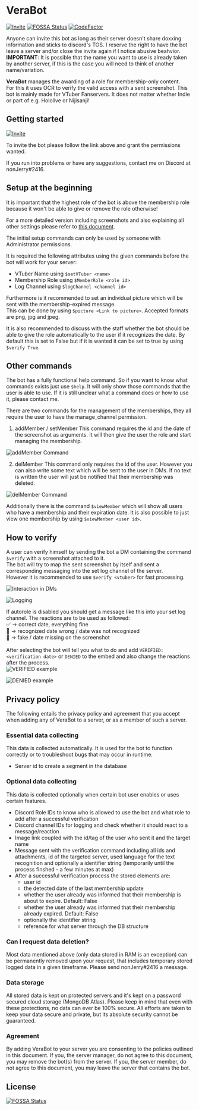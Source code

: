 # VeraBot

[![Invite](https://img.shields.io/badge/Invite%20Link-%40VeraBot-brightgreen)](https://discord.com/api/oauth2/authorize?client_id=844020223913099285&permissions=268823616&scope=bot%20applications.commands)
[![FOSSA Status](https://app.fossa.com/api/projects/git%2Bgithub.com%2FnonJerry%2FVeraBot.svg?type=shield)](https://app.fossa.com/projects/git%2Bgithub.com%2FnonJerry%2FVeraBot?ref=badge_shield)
[![CodeFactor](https://www.codefactor.io/repository/github/nonjerry/verabot/badge)](https://www.codefactor.io/repository/github/nonjerry/verabot)
<br>

Anyone can invite this bot as long as their server doesn't share doxxing information and sticks to discord's TOS. I reserve the right to have the bot leave a server and/or close the invite again if I notice abusive beahvior.<br>
**IMPORTANT**: It is possible that the name you want to use is already taken by another server, if this is the case you will need to think of another name/variation.<br>


**VeraBot** manages the awarding of a role for membership-only content. <br>
For this it uses OCR to verify the valid access with a sent screenshot.
This bot is mainly made for VTuber Fanservers. It does not matter whether Indie or part of e.g. Hololive or Nijisanji!

## Getting started

[![Invite](https://img.shields.io/badge/Invite%20Link-%40VeraBot-brightgreen)](https://discord.com/api/oauth2/authorize?client_id=844020223913099285&permissions=268823616&scope=bot%20applications.commands)

To invite the bot please follow the link above and grant the permissions wanted.

If you run into problems or have any suggestions, contact me on Discord at nonJerry#2416.

## Setup at the beginning

It is important that the highest role of the bot is above the membership role because it won't be able to give or remove the role otherwise! <br>

For a more detailed version including screenshots and also explaining all other settings please refer to [this document](settings.md). <br>

The initial setup commands can only be used by someone with Administrator permissions. <br>

It is required the following attributes using the given commands before the bot will work for your server:
- VTuber Name using `$setVTuber <name>`
- Membership Role using `$MemberRole <role id>`
- Log Channel using `$logChannel <channel id>`

Furthermore is it recommended to set an individual picture which will be sent with the membership-expired message.<br>
This can be done by using `$picture <Link to picture>`. Accepted formats are png, jpg and jpeg.

It is also recommended to discuss with the staff whether the bot should be able to give the role automatically to the user if it recognizes the date.
By default this is set to False but if it is wanted it can be set to true by using `$verify True`.

## Other commands

The bot has a fully functional help command. So if you want to know what commands exists just use `$help`. It will only show those commands that the user is able to use. If it is still unclear what a command does or how to use it, please contact me.

There are two commands for the management of the memberships, they all require the user to have the manage_channel permission.
1. addMember / setMember
This command requires the id and the date of the screenshot as arguments. It will then give the user the role and start managing the membership.

![addMember Command](https://user-images.githubusercontent.com/79670160/119177754-0dc2bd80-ba6d-11eb-820f-0a6bc1cadc0d.png)

2. delMember
This command only requires the id of the user. However you can also write some text which will be sent to the user in DMs.
If no text is written the user will just be notified that their membership was deleted.

![delMember Command](https://user-images.githubusercontent.com/79670160/119178160-9f322f80-ba6d-11eb-9169-66d0fed4057d.png)


Additionally there is the command `$viewMember` which will show all users who have a membership and their expiration date.
It is also possible to just view one membership by using `$viewMenber <user id>`.


## How to verify
A user can verify himself by sending the bot a DM containing the command `$verify` with a screenshot attached to it. <br>
The bot will try to map the sent screenshot by itself and sent a corresponding messaging into the set log channel of the server. <br>
However it is recommended to use `$verify <vtuber>` for fast processing. <br>

![Interaction in DMs](https://user-images.githubusercontent.com/79670160/121266335-a0ab8680-c8ba-11eb-832c-6ba0e9bb9653.png)


![Logging](https://user-images.githubusercontent.com/79670160/121266440-ccc70780-c8ba-11eb-8bfc-869b0c2c5cdd.png)


If autorole is disabled you should get a message like this into your set log channel. The reactions are to be used as followed:
<br>
:white_check_mark: -> correct date, everything fine <br>
:calendar: -> recognized date wrong / date was not recognized <br>
:no_entry_sign: -> fake / date missing on  the screenshot <br>
<br>
After selecting the bot will tell you what to do and add `VERIFIED: <verification date>` or `DENIED` to the embed and also change the reactions after the process.
<br>
![VERIFIED example](https://user-images.githubusercontent.com/79670160/121267108-f59bcc80-c8bb-11eb-8c90-81df557cda59.png)

![DENIED example](https://user-images.githubusercontent.com/79670160/121267177-149a5e80-c8bc-11eb-9ea7-f0d40b67ad49.png)


## Privacy policy

The following entails the privacy policy and agreement that you accept when adding any of VeraBot to a server, or as a member of such a server.

### Essential data collecting

This data is collected automatically. It is used for the bot to function correctly or to troubleshoot bugs that may occur in runtime.

- Server id to create a segment in the database

### Optional data collecting

This data is collected optionally when certain bot user enables or uses certain features.

- Discord Role IDs to know who is allowed to use the bot and what role to add after a successful verification
- Discord channel IDs for logging and check whether it should react to a message/reaction
- Image link coupled with the id/tag of the user who sent it and the target name
- Message sent with the verification command including all ids and attachments, id of the targeted server, used language for the text recognition and optionally a identifier string (temporarily until the process finshed - a few minutes at max)
- After a successful verification process the stored elements are:
  - user id
  - the detected date of the last membership update
  - whether the user already was informed that their membership is about to expire. Default: False
  - whether the user already was informed that their membership already expired. Default: False
  - optionally the identifier string
  - reference for what server through the DB structure

### Can I request data deletion?

Most data mentioned above (only data stored in RAM is an exception) can be permanently removed upon your request, that includes temporary stored logged data in a given timeframe. Please send nonJerry#2416 a message.

### Data storage

All stored data is kept on protected servers and it's kept on a password secured cloud storage (MongoDB Atlas). Please keep in mind that even with these protections, no data can ever be 100% secure. All efforts are taken to keep your data secure and private, but its absolute security cannot be guaranteed.

### Agreement

By adding VeraBot to your server you are consenting to the policies outlined in this document. If you, the server manager, do not agree to this document, you may remove the bot(s) from the server. If you, the server member, do not agree to this document, you may leave the server that contains the bot.


## License
[![FOSSA Status](https://app.fossa.com/api/projects/git%2Bgithub.com%2FnonJerry%2FVeraBot.svg?type=large)](https://app.fossa.com/projects/git%2Bgithub.com%2FnonJerry%2FVeraBot?ref=badge_large)
